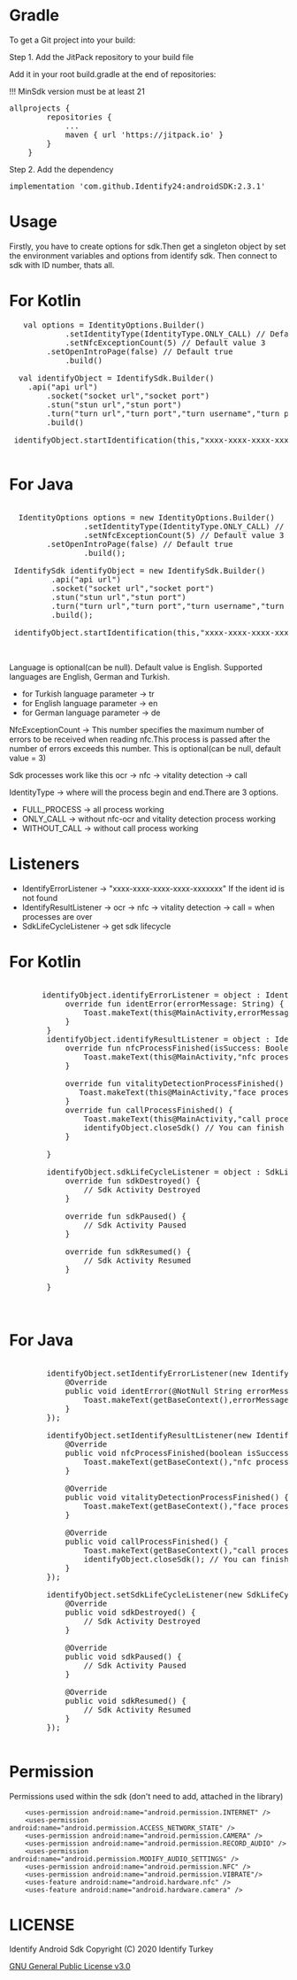 # Gradle
To get a Git project into your build:

Step 1. Add the JitPack repository to your build file

Add it in your root build.gradle at the end of repositories:

!!! MinSdk version must be at least 21
	
 <pre>allprojects { 
		repositories {
			...
			maven { url 'https://jitpack.io' }
		}
	}</pre>
	
Step 2. Add the dependency

<pre>implementation 'com.github.Identify24:androidSDK:2.3.1'</pre>

# Usage

Firstly, you have to create options for sdk.Then get a singleton object by set the environment variables and options from identify sdk. Then connect to sdk with ID number, thats all.

# For Kotlin
<pre>
   val options = IdentityOptions.Builder()
            .setIdentityType(IdentityType.ONLY_CALL) // Default value IdentityType.FULL_PROCESS
            .setNfcExceptionCount(5) // Default value 3
	    .setOpenIntroPage(false) // Default true
            .build()

  val identifyObject = IdentifySdk.Builder()
	.api("api url")
        .socket("socket url","socket port")
        .stun("stun url","stun port")
        .turn("turn url","turn port","turn username","turn password")
        .build()
	
 identifyObject.startIdentification(this,"xxxx-xxxx-xxxx-xxxx-xxxxxxx","tr")
 
</pre>

# For Java



<pre>

  IdentityOptions options = new IdentityOptions.Builder()
                .setIdentityType(IdentityType.ONLY_CALL) // Default value IdentityType.FULL_PROCESS
                .setNfcExceptionCount(5) // Default value 3
		.setOpenIntroPage(false) // Default true
                .build();

 IdentifySdk identifyObject = new IdentifySdk.Builder()
         .api("api url")
         .socket("socket url","socket port")
         .stun("stun url","stun port")
         .turn("turn url","turn port","turn username","turn password")
         .build();
	 
 identifyObject.startIdentification(this,"xxxx-xxxx-xxxx-xxxx-xxxxxxx","language");
 

</pre>

Language is optional(can be null). Default value is English. Supported languages are English, German and Turkish.
* for Turkish language parameter -> tr
* for English language parameter -> en
* for German language parameter -> de

NfcExceptionCount -> This number specifies the maximum number of errors to be received when reading nfc.This process is passed after the number of errors exceeds this number. This is optional(can be null, default value = 3)

Sdk processes work like this 
ocr -> nfc -> vitality detection -> call

IdentityType -> where will the process begin and end.There are 3 options.
* FULL_PROCESS -> all process working
* ONLY_CALL -> without nfc-ocr and vitality detection process working
* WITHOUT_CALL -> without call process working


# Listeners

* IdentifyErrorListener -> "xxxx-xxxx-xxxx-xxxx-xxxxxxx" If the ident id is not found
* IdentifyResultListener -> ocr -> nfc -> vitality detection -> call = when processes are over
* SdkLifeCycleListener -> get sdk lifecycle 


# For Kotlin

<pre>

       identifyObject.identifyErrorListener = object : IdentifyErrorListener{
            override fun identError(errorMessage: String) {
                Toast.makeText(this@MainActivity,errorMessage,Toast.LENGTH_SHORT).show()
            }
        }
        identifyObject.identifyResultListener = object : IdentifyResultListener{
            override fun nfcProcessFinished(isSuccess: Boolean, mrzDto: MrzDto?) {
                Toast.makeText(this@MainActivity,"nfc process finished",Toast.LENGTH_SHORT).show()
            }

            override fun vitalityDetectionProcessFinished() {
               Toast.makeText(this@MainActivity,"face process finished",Toast.LENGTH_SHORT).show()
            }
            override fun callProcessFinished() {
                Toast.makeText(this@MainActivity,"call process finished",Toast.LENGTH_SHORT).show()
                identifyObject.closeSdk() // You can finish sdk with this method when in the process you want
            }

        }

        identifyObject.sdkLifeCycleListener = object : SdkLifeCycleListener {
            override fun sdkDestroyed() {
                // Sdk Activity Destroyed
            }

            override fun sdkPaused() {
                // Sdk Activity Paused
            }

            override fun sdkResumed() {
                // Sdk Activity Resumed
            }

        }
	
	
</pre>

# For Java

<pre>

        identifyObject.setIdentifyErrorListener(new IdentifyErrorListener() {
            @Override
            public void identError(@NotNull String errorMessage) {
                Toast.makeText(getBaseContext(),errorMessage,Toast.LENGTH_SHORT).show();
            }
        });

        identifyObject.setIdentifyResultListener(new IdentifyResultListener() {
            @Override
            public void nfcProcessFinished(boolean isSuccess, @org.jetbrains.annotations.Nullable MrzDto mrzDto) {
                Toast.makeText(getBaseContext(),"nfc process finished",Toast.LENGTH_SHORT).show();
            }

            @Override
            public void vitalityDetectionProcessFinished() {
                Toast.makeText(getBaseContext(),"face process finished",Toast.LENGTH_SHORT).show();
            }

            @Override
            public void callProcessFinished() {
                Toast.makeText(getBaseContext(),"call process finished",Toast.LENGTH_SHORT).show();
                identifyObject.closeSdk(); // You can finish sdk with this method when in the process you want
            }
        });

        identifyObject.setSdkLifeCycleListener(new SdkLifeCycleListener() {
            @Override
            public void sdkDestroyed() {
                // Sdk Activity Destroyed
            }

            @Override
            public void sdkPaused() {
                // Sdk Activity Paused
            }

            @Override
            public void sdkResumed() {
                // Sdk Activity Resumed
            }
        });

</pre>


# Permission

Permissions used within the sdk (don't need to add, attached in the library)

```
    <uses-permission android:name="android.permission.INTERNET" />
    <uses-permission android:name="android.permission.ACCESS_NETWORK_STATE" />
    <uses-permission android:name="android.permission.CAMERA" />
    <uses-permission android:name="android.permission.RECORD_AUDIO" />
    <uses-permission android:name="android.permission.MODIFY_AUDIO_SETTINGS" />
    <uses-permission android:name="android.permission.NFC" />
    <uses-permission android:name="android.permission.VIBRATE"/>
    <uses-feature android:name="android.hardware.nfc" />
    <uses-feature android:name="android.hardware.camera" />
```


# LICENSE

Identify Android Sdk Copyright (C) 2020  Identify Turkey

[GNU General Public License v3.0](https://github.com/Identify24/androidSDK/blob/main/LICENSE.md)

